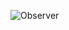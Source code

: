 ![Observer](https://github.com/Caboia/Bertoti/assets/111662298/b418b93c-754f-4f59-ba26-b0e450415a0a)
